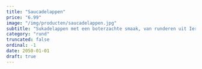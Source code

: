 ```yaml
---
title: "Saucadelappen"
price: "6.99"
image: "/img/producten/saucadelappen.jpg"
subtitle: "Sukadelappen met een boterzachte smaak, van runderen uit Ierland. Zachtjes laten sudderen tot het bijna uit elkaar valt. Om eindeloos mee te varieren, bijvoorbeeld in een indonesisch stoofgerecht."
category: "rund"
truncated: false
ordinal: -1
date: 2050-01-01
draft: true
---
```

